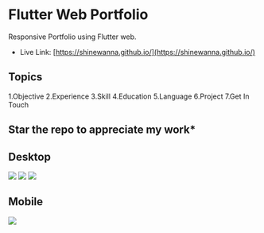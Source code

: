 # Flutter Web Portfolio

Responsive Portfolio using Flutter web.
* Live Link: [https://shinewanna.github.io/](https://shinewanna.github.io/)

## Topics
1.Objective
2.Experience
3.Skill
4.Education
5.Language
6.Project
7.Get In Touch

## Star the repo to appreciate my work*
## Desktop
<img src="https://user-images.githubusercontent.com/39454969/103992757-75750d80-5149-11eb-9559-286a4191d33f.PNG"/>
<img src="https://user-images.githubusercontent.com/39454969/103999724-1b2c7a80-5152-11eb-8966-223bc0fc1da9.png"/>
<img src="https://user-images.githubusercontent.com/39454969/103993314-4317e000-514a-11eb-91f3-671438164726.gif"/>

## Mobile
<img src="https://user-images.githubusercontent.com/39454969/103993856-12847600-514b-11eb-86ba-81299dfefbfe.gif"/>

